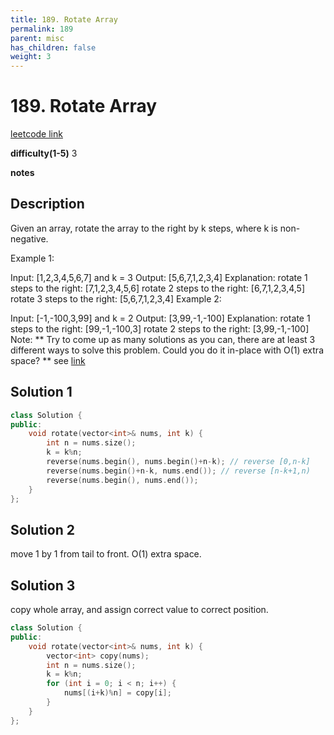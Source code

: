 ```yaml
---
title: 189. Rotate Array
permalink: 189
parent: misc
has_children: false
weight: 3
---
```

# 189. Rotate Array
[leetcode link](https://leetcode.com/problems/rotate-array/)

**difficulty(1-5)** 
3

**notes** 


## Description
Given an array, rotate the array to the right by k steps, where k is non-negative.

Example 1:

Input: [1,2,3,4,5,6,7] and k = 3
Output: [5,6,7,1,2,3,4]
Explanation:
rotate 1 steps to the right: [7,1,2,3,4,5,6]
rotate 2 steps to the right: [6,7,1,2,3,4,5]
rotate 3 steps to the right: [5,6,7,1,2,3,4]
Example 2:

Input: [-1,-100,3,99] and k = 2
Output: [3,99,-1,-100]
Explanation: 
rotate 1 steps to the right: [99,-1,-100,3]
rotate 2 steps to the right: [3,99,-1,-100]
Note:
**
Try to come up as many solutions as you can, there are at least 3 different ways to solve this problem.
Could you do it in-place with O(1) extra space?
**
see [link](https://leetcode.com/problems/rotate-array/discuss/54277/Summary-of-C%2B%2B-solutions)


## Solution 1
```c++
class Solution {
public:
    void rotate(vector<int>& nums, int k) {
        int n = nums.size();
        k = k%n;
        reverse(nums.begin(), nums.begin()+n-k); // reverse [0,n-k]
        reverse(nums.begin()+n-k, nums.end()); // reverse [n-k+1,n)
        reverse(nums.begin(), nums.end());
    }
};
``` 
## Solution 2
move 1 by 1 from tail to front. O(1) extra space. 

## Solution 3
copy whole array, and assign correct value to correct position.
```c++
class Solution {
public:
    void rotate(vector<int>& nums, int k) {
        vector<int> copy(nums);
        int n = nums.size();
        k = k%n;
        for (int i = 0; i < n; i++) {
            nums[(i+k)%n] = copy[i];
        }
    }
};
```

